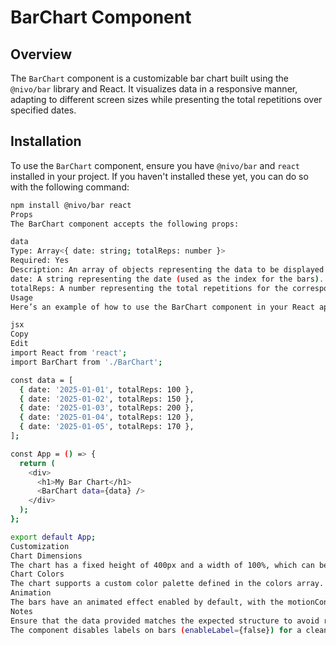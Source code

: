# BarChart Component

## Overview

The `BarChart` component is a customizable bar chart built using the `@nivo/bar` library and React. It visualizes data in a responsive manner, adapting to different screen sizes while presenting the total repetitions over specified dates.

## Installation

To use the `BarChart` component, ensure you have `@nivo/bar` and `react` installed in your project. If you haven't installed these yet, you can do so with the following command:

```bash
npm install @nivo/bar react
Props
The BarChart component accepts the following props:

data
Type: Array<{ date: string; totalReps: number }>
Required: Yes
Description: An array of objects representing the data to be displayed in the bar chart. Each object should have:
date: A string representing the date (used as the index for the bars).
totalReps: A number representing the total repetitions for the corresponding date.
Usage
Here’s an example of how to use the BarChart component in your React application:

jsx
Copy
Edit
import React from 'react';
import BarChart from './BarChart';

const data = [
  { date: '2025-01-01', totalReps: 100 },
  { date: '2025-01-02', totalReps: 150 },
  { date: '2025-01-03', totalReps: 200 },
  { date: '2025-01-04', totalReps: 120 },
  { date: '2025-01-05', totalReps: 170 },
];

const App = () => {
  return (
    <div>
      <h1>My Bar Chart</h1>
      <BarChart data={data} />
    </div>
  );
};

export default App;
Customization
Chart Dimensions
The chart has a fixed height of 400px and a width of 100%, which can be adjusted as needed.
Chart Colors
The chart supports a custom color palette defined in the colors array. Modify this array to change the color scheme of the bars.
Animation
The bars have an animated effect enabled by default, with the motionConfig set to "wobbly". You can customize the animation settings as needed.
Notes
Ensure that the data provided matches the expected structure to avoid rendering issues.
The component disables labels on bars (enableLabel={false}) for a cleaner look, but this can be enabled if required by setting it to true.
